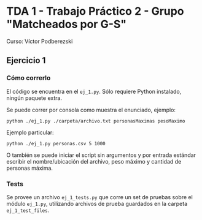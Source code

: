 # TDA 1 - Trabajo Práctico 2 - Grupo "Matcheados por G-S"
Curso: Víctor Podberezski

## Ejercicio 1

### Cómo correrlo

El código se encuentra en el `ej_1.py`. Sólo requiere Python instalado, ningún paquete extra.

Se puede correr por consola como muestra el enunciado, ejemplo:

```shell
python ./ej_1.py ./carpeta/archivo.txt personasMaximas pesoMaximo
```

Ejemplo particular:

```shell
python ./ej_1.py personas.csv 5 1000
```

O también se puede iniciar el script sin argumentos y por entrada estándar escribir el nombre/ubicación del archivo, peso máximo y cantidad de personas máxima.

### Tests

Se provee un archivo `ej_1_tests.py` que corre un set de pruebas sobre el módulo `ej_1.py`, utilizando archivos de prueba guardados en la carpeta `ej_1_test_files`.
